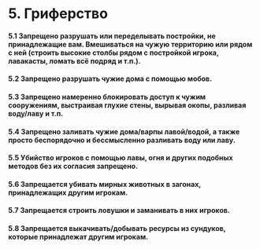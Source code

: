 # 5. Гриферство

#### 5.1 Запрещено разрушать или переделывать постройки, не принадлежащие вам. Вмешиваться на чужую территорию или рядом с ней (строить высокие столбы рядом с постройкой игрока, лавакасты, ломать всё подряд и т.п.).

#### 5.2 Запрещено разрушать чужие дома с помощью мобов.

#### 5.3 Запрещено намеренно блокировать доступ к чужим сооружениям, выстраивая глухие стены, вырывая окопы, разливая воду/лаву и т.п.

#### 5.4 Запрещено заливать чужие дома/варпы лавой/водой, а также просто беспорядочно и бессмысленно разливать воду или лаву.

#### 5.5 Убийство игроков с помощью лавы, огня и других подобных методов без их согласия запрещено.

#### 5.6 Запрещается убивать мирных животных в загонах, принадлежащих другим игрокам.

#### 5.7 Запрещается строить ловушки и заманивать в них игроков.

#### 5.8 Запрещается выкачивать/добывать ресурсы из сундуков, которые принадлежат другим игрокам.